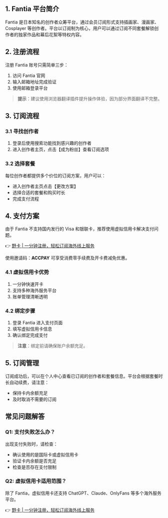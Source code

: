 ## 1. Fantia 平台简介

Fantia 是日本知名的创作者众筹平台，通过会员订阅形式支持插画家、漫画家、Cosplayer 等创作者。平台以订阅制为核心，用户可以通过订阅不同套餐解锁创作者的独家作品和幕后花絮等特权内容。

## 2. 注册流程

注册 Fantia 账号只需简单三步：

1. 访问 Fantia 官网
2. 输入邮箱地址完成验证
3. 使用邮箱登录平台

> **提示**：建议使用浏览器翻译插件提升操作体验，因为部分界面翻译不完整。

## 3. 订阅流程

### 3.1 寻找创作者

1. 登录后使用搜索功能找到感兴趣的创作者
2. 进入创作者主页，点击【成为粉丝】查看订阅选项

### 3.2 选择套餐

每位创作者都提供多个价位的订阅方案，用户可以：
- 进入创作者主页点击【更改方案】
- 选择合适的套餐和购买时长
- 完成支付流程

## 4. 支付方案

由于 Fantia 不支持国内发行的 Visa 和银联卡，推荐使用虚拟信用卡解决支付问题。

👉 [野卡 | 一分钟注册，轻松订阅海外线上服务](https://bit.ly/bewildcard)

使用邀请码：**ACCPAY** 可享受消费零手续费及开卡费减免优惠。

### 4.1 虚拟信用卡优势

1. 一分钟快速开卡
2. 支持多种海外服务平台
3. 账单管理清晰透明

### 4.2 绑定步骤

1. 登录 Fantia 进入支付页面
2. 填写虚拟信用卡信息
3. 确认绑定完成支付

> **注意**：绑定前请确保账户余额充足。

## 5. 订阅管理

订阅成功后，可以在个人中心查看已订阅的创作者和套餐信息。平台会根据套餐时长自动续费，请注意：
- 保持卡内余额充足
- 及时取消不需要的订阅

## 常见问题解答

### Q1: 支付失败怎么办？

出现支付失败时，请检查：
- 确认使用的是国际卡或虚拟信用卡
- 验证卡内余额是否充足
- 检查是否存在支付限制

### Q2: 虚拟信用卡适用范围？

除了 Fantia，虚拟信用卡还支持 ChatGPT、Claude、OnlyFans 等多个海外服务平台。

👉 [野卡 | 一分钟注册，轻松订阅海外线上服务](https://bit.ly/bewildcard)